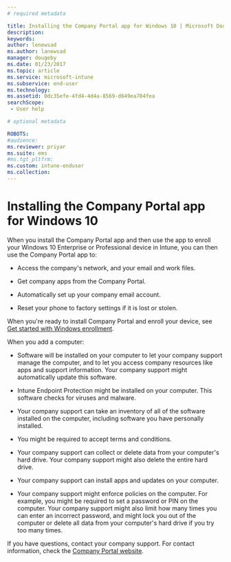 ```yaml
---
# required metadata

title: Installing the Company Portal app for Windows 10 | Microsoft Docs
description:
keywords:
author: lenewsad
ms.author: lanewsad
manager: dougeby
ms.date: 01/23/2017
ms.topic: article
ms.service: microsoft-intune
ms.subservice: end-user
ms.technology:
ms.assetid: 0dc35efe-4fd4-4d4a-8569-d649ea704fea
searchScope:
 - User help

# optional metadata

ROBOTS:  
#audience:
ms.reviewer: priyar
ms.suite: ems
#ms.tgt_pltfrm:
ms.custom: intune-enduser
ms.collection: 
---
```


# Installing the Company Portal app for Windows 10  

When you install the Company Portal app and then use the app to enroll your Windows 10 Enterprise or Professional device in Intune, you can then use the Company Portal app to:

- Access the company's network, and your email and work files.

- Get company apps from the Company Portal.

- Automatically set up your company email account.

- Reset your phone to factory settings if it is lost or stolen.

When you're ready to install Company Portal and enroll your device, see [Get started with Windows enrollment](windows-enrollment-company-portal.md).  

When you add a computer:

- Software will be installed on your computer to let your company support manage the computer, and to let you access company resources like apps and support information. Your company support might automatically update this software.

- Intune Endpoint Protection might be installed on your computer. This software checks for viruses and malware.

- Your company support can take an inventory of all of the software installed on the computer, including software you have personally installed.

- You might be required to accept terms and conditions.

- Your company support can collect or delete data from your computer's hard drive. Your company support might also delete the entire hard drive.

- Your company support can install apps and updates on your computer.

- Your company support might enforce policies on the computer. For example, you might be required to set a password or PIN on the computer. Your company support might also limit how many times you can enter an incorrect password, and might lock you out of the computer or delete all data from your computer's hard drive if you try too many times.

If you have questions, contact your company support. For contact information, check the [Company Portal website](https://go.microsoft.com/fwlink/?linkid=2010980).
